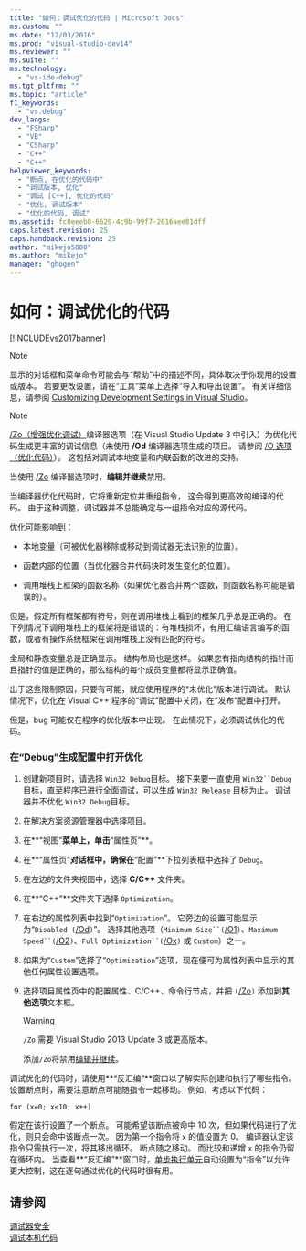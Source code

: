 ```yaml
---
title: "如何：调试优化的代码 | Microsoft Docs"
ms.custom: ""
ms.date: "12/03/2016"
ms.prod: "visual-studio-dev14"
ms.reviewer: ""
ms.suite: ""
ms.technology: 
  - "vs-ide-debug"
ms.tgt_pltfrm: ""
ms.topic: "article"
f1_keywords: 
  - "vs.debug"
dev_langs: 
  - "FSharp"
  - "VB"
  - "CSharp"
  - "C++"
  - "C++"
helpviewer_keywords: 
  - "断点, 在优化的代码中"
  - "调试版本, 优化"
  - "调试 [C++], 优化的代码"
  - "优化, 调试版本"
  - "优化的代码, 调试"
ms.assetid: fc8eeeb8-6629-4c9b-99f7-2016aee81dff
caps.latest.revision: 25
caps.handback.revision: 25
author: "mikejo5000"
ms.author: "mikejo"
manager: "ghogen"
---
```

# 如何：调试优化的代码
[!INCLUDE[vs2017banner](../code-quality/includes/vs2017banner.md)]

> [!NOTE]
>  显示的对话框和菜单命令可能会与“帮助”中的描述不同，具体取决于你现用的设置或版本。  若要更改设置，请在“工具”菜单上选择“导入和导出设置”。  有关详细信息，请参阅 [Customizing Development Settings in Visual Studio](http://msdn.microsoft.com/zh-cn/22c4debb-4e31-47a8-8f19-16f328d7dcd3)。  
  
> [!NOTE]
>  [\/Zo（增强优化调试）](/visual-cpp/build/reference/zo-enhance-optimized-debugging)编译器选项（在 Visual Studio Update 3 中引入）为优化代码生成更丰富的调试信息（未使用 **\/Od** 编译器选项生成的项目。  请参阅 [\/O 选项（优化代码）](/visual-cpp/build/reference/o-options-optimize-code)）。  这包括对调试本地变量和内联函数的改进的支持。  
>   
>  当使用 [\/Zo](../debugger/edit-and-continue-visual-csharp.md) 编译器选项时，**编辑并继续**禁用。  
  
 当编译器优化代码时，它将重新定位并重组指令，  这会得到更高效的编译的代码。  由于这种调整，调试器并不总能确定与一组指令对应的源代码。  
  
 优化可能影响到：  
  
-   本地变量（可被优化器移除或移动到调试器无法识别的位置）。  
  
-   函数内部的位置（当优化器合并代码块时发生变化的位置）。  
  
-   调用堆栈上框架的函数名称（如果优化器合并两个函数，则函数名称可能是错误的）。  
  
 但是，假定所有框架都有符号，则在调用堆栈上看到的框架几乎总是正确的。  在下列情况下调用堆栈上的框架将是错误的：有堆栈损坏，有用汇编语言编写的函数，或者有操作系统框架在调用堆栈上没有匹配的符号。  
  
 全局和静态变量总是正确显示。  结构布局也是这样。  如果您有指向结构的指针而且指针的值是正确的，那么结构的每个成员变量都将显示正确值。  
  
 出于这些限制原因，只要有可能，就应使用程序的“未优化”版本进行调试。  默认情况下，优化在 Visual C\+\+ 程序的“调试”配置中关闭，在“发布”配置中打开。  
  
 但是，bug 可能仅在程序的优化版本中出现。  在此情况下，必须调试优化的代码。  
  
### 在“Debug”生成配置中打开优化  
  
1.  创建新项目时，请选择 `Win32 Debug`目标。  接下来要一直使用 `Win32``Debug` 目标，直至程序已进行全面调试，可以生成 `Win32 Release` 目标为止。  调试器并不优化 `Win32 Debug`目标。  
  
2.  在解决方案资源管理器中选择项目。  
  
3.  在**“视图”**菜单上，单击**“属性页”**。  
  
4.  在**“属性页”**对话框中，确保在**“配置”**下拉列表框中选择了 `Debug`。  
  
5.  在左边的文件夹视图中，选择 **C\/C\+\+** 文件夹。  
  
6.  在**“C\+\+”**文件夹下选择 `Optimization`。  
  
7.  在右边的属性列表中找到“`Optimization`”。  它旁边的设置可能显示为“`Disabled (`[\/Od](/visual-cpp/build/reference/od-disable-debug)`)`”。  选择其他选项（`Minimum Size``(`[\/O1](/visual-cpp/build/reference/o1-o2-minimize-size-maximize-speed)`)`、`Maximum Speed``(`[\/O2](/visual-cpp/build/reference/o1-o2-minimize-size-maximize-speed)`)`、`Full Optimization``(`[\/Ox](/visual-cpp/build/reference/ox-full-optimization)`)` 或 `Custom`）之一。  
  
8.  如果为“`Custom`”选择了“`Optimization`”选项，现在便可为属性列表中显示的其他任何属性设置选项。  
  
9. 选择项目属性页中的配置属性、C\/C\+\+、命令行节点，并把 `(`[\/Zo](/visual-cpp/build/reference/zo-enhance-optimized-debugging)`)` 添加到**其他选项**文本框。  
  
    > [!WARNING]
    >  `/Zo` 需要 Visual Studio 2013 Update 3 或更高版本。  
    >   
    >  添加`/Zo`将禁用[编辑并继续](../debugger/edit-and-continue-visual-csharp.md)。  
  
 调试优化的代码时，请使用**“反汇编”**窗口以了解实际创建和执行了哪些指令。  设置断点时，需要注意断点可能随指令一起移动。  例如，考虑以下代码：  
  
```  
for (x=0; x<10; x++)  
```  
  
 假定在该行设置了一个断点。  可能希望该断点被命中 10 次，但如果代码进行了优化，则只会命中该断点一次。  因为第一个指令将 `x` 的值设置为 0。  编译器认定该指令只需执行一次，将其移出循环。  断点随之移动。  而比较和递增 `x` 的指令仍留在循环内。  当查看**“反汇编”**窗口时，[单步执行单元](http://msdn.microsoft.com/zh-cn/8791dac9-64d1-4bb9-b59e-8d59af1833f9)自动设置为“指令”以允许更大控制，这在逐句通过优化的代码时很有用。  
  
## 请参阅  
 [调试器安全](../debugger/debugger-security.md)   
 [调试本机代码](../debugger/debugging-native-code.md)
